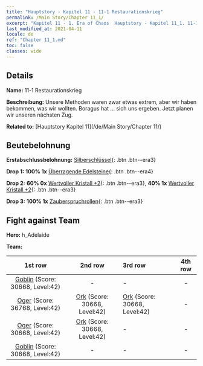 ```yaml
---
title: "Hauptstory - Kapitel 11 - 11-1 Restaurationskrieg"
permalink: /Main Story/Chapter 11_1/
excerpt: "Kapitel 11 - 1. Era of Chaos  Hauptstory - Kapitel 11_1. 11-1 Restaurationskrieg"
last_modified_at: 2021-04-11
locale: de
ref: "Chapter 11_1.md"
toc: false
classes: wide
---
```


## Details

 **Name:** 11-1 Restaurationskrieg

 **Beschreibung:** Unsere Methoden waren zwar etwas extrem, aber wir haben bekommen, was wir wollten. Boragus hat ... sich uns ergeben. Jetzt planen wir unseren nächsten Zug.

 **Related to:** [Hauptstory Kapitel 11](/de/Main Story/Chapter 11/)

## Beutebelohnung

 **Erstabschlussbelohnung:** [Silberschlüssel](/de/Items/con_693/){: .btn .btn--era3}

 **Drop 1:** **100% 1x** [Überragende Edelsteine](/de/Items/mat_37/){: .btn .btn--era4}

 **Drop 2:** **60% 0x** [Wertvoller Kristall +2](/de/Items/mat_31/){: .btn .btn--era3}, **40% 1x** [Wertvoller Kristall +2](/de/Items/mat_31/){: .btn .btn--era3}

 **Drop 3:** **100% 1x** [Zauberspruchrollen](/de/Items/con_694/){: .btn .btn--era3}


## Fight against Team
 **Hero:** h_Adelaide

 **Team:**


  | 1st row | 2nd row | 3rd row | 4th row |
  |:----:|:----:|:----|:----:|
  | [Goblin](/de/units/Goblin/) (Score: 30668, Level:42)  | - | - | - |
  | [Oger](/de/units/Ogre/) (Score: 36768, Level:42)  | [Ork](/de/units/Orc/) (Score: 30668, Level:42)  | [Ork](/de/units/Orc/) (Score: 30668, Level:42)  | - |
  | [Oger](/de/units/Ogre/) (Score: 30668, Level:42)  | [Ork](/de/units/Orc/) (Score: 30668, Level:42)  | - | - |
  | [Goblin](/de/units/Goblin/) (Score: 30668, Level:42)  | - | - | - |


